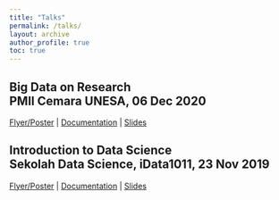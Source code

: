 ```yaml
---
title: "Talks"
permalink: /talks/
layout: archive
author_profile: true
toc: true
---
```


## Big Data on Research<br/>PMII Cemara UNESA, 06 Dec 2020
[Flyer/Poster](/images/talks20201206.jpg) | [Documentation](#) | [Slides](https://docs.google.com/presentation/d/1APDUe47sKevU1FZVoNXlnPCobvcVh8cg7tp9PWJLy3E/edit?usp=sharing)
## Introduction to Data Science<br/>Sekolah Data Science, iData1011, 23 Nov 2019
[Flyer/Poster](https://www.instagram.com/stories/highlights/17853688072859368/) | [Documentation](#) | [Slides](https://drive.google.com/file/d/1UnkB75Uwm_1Z7uI8jOfvUjyiDX0v6dAK/view?usp=sharing)

